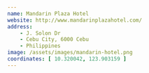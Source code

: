 ```yaml
---
name: Mandarin Plaza Hotel
website: http://www.mandarinplazahotel.com/
address: 
    - J. Solon Dr
    - Cebu City, 6000 Cebu
    - Philippines
image: /assets/images/mandarin-hotel.png
coordinates: [ 10.320042, 123.903159 ]
---
```

